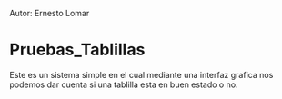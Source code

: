 Autor: Ernesto Lomar
# Pruebas_Tablillas
Este es un sistema simple en el cual mediante una interfaz grafica nos podemos dar cuenta si una tablilla esta en buen estado o no.
